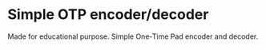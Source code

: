 # 
Simple OTP encoder/decoder
==========================

Made for educational purpose. Simple One-Time Pad encoder and decoder.
